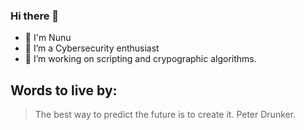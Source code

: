 ### Hi there 👋

- 🔭 I'm Nunu
- 🌱 I’m a Cybersecurity enthusiast
- 👯 I’m working on scripting and crypographic algorithms.

## Words to live by:
>The best way to predict the future is to create it.
Peter Drunker.

<!--
**JustNunuz/JustNunuz** is a ✨ _special_ ✨ repository because its `README.md` (this file) appears on your GitHub profile.





Here are some ideas to get you started:


-->

